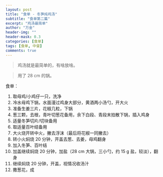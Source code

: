 ```yaml
---
layout: post
title: "食单 - 冬笋炖鸡汤"
subtitle: "食单第二篇"
excerpt: "鸡汤最简单"
author: "万金"
header-img: ""
header-mask: 0.3
categories: [食单]
tags: [食单, 中餐]
comments: true
---
```


> 鸡汤就是最简单的，有啥放啥。

> 用了 28 cm 的锅。

食单：

1. 取母鸡/小鸡仔一只，洗净
2. 冷水母鸡下锅，水面漫过鸡身大部分，黄酒两小汤勺，开大火
3. 准备生姜三片，花椒几粒，下锅
4. 葱三颗，去根，青叶切葱花备用，余下白段、青段末拍散下锅，插入鸡身
5. 适量冬笋切片/切块备用
6. 取适量百叶结备用
7. 大火烧开转中火，撇去浮沫（最后将花椒一同撇去）
8. 转小火焖烧 20 分钟，开盖去葱、去姜，母鸡翻身
9. 加入冬笋、百叶结
10. 加盖继续焖烧 20 分钟，加盐（28 cm 大锅，三小勺，约 15 g 盐，较淡），翻身
11. 继续焖烧 20 分钟，开盖，视情况收汤汁
12. 撒葱花，成